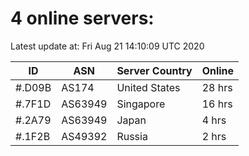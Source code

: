# 4 online servers:

Latest update at: Fri Aug 21 14:10:09 UTC 2020

| ID | ASN | Server Country | Online |
| -- | --- | -------------- | ------ |
| #.D09B | AS174 | United States | 28 hrs |
| #.7F1D | AS63949 | Singapore | 16 hrs |
| #.2A79 | AS63949 | Japan | 4 hrs |
| #.1F2B | AS49392 | Russia | 2 hrs |

